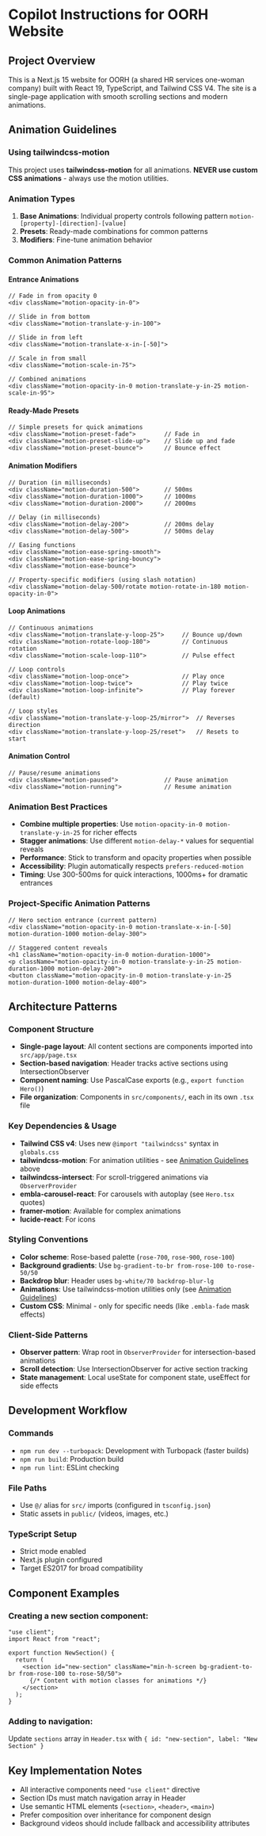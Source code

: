 # Copilot Instructions for OORH Website

## Project Overview
This is a Next.js 15 website for OORH (a shared HR services one-woman company) built with React 19, TypeScript, and Tailwind CSS V4. The site is a single-page application with smooth scrolling sections and modern animations.

## Animation Guidelines

### Using tailwindcss-motion
This project uses **tailwindcss-motion** for all animations. **NEVER use custom CSS animations** - always use the motion utilities.

### Animation Types
1. **Base Animations**: Individual property controls following pattern `motion-[property]-[direction]-[value]`
2. **Presets**: Ready-made combinations for common patterns
3. **Modifiers**: Fine-tune animation behavior

### Common Animation Patterns

#### Entrance Animations
```tsx
// Fade in from opacity 0
<div className="motion-opacity-in-0">

// Slide in from bottom
<div className="motion-translate-y-in-100">

// Slide in from left
<div className="motion-translate-x-in-[-50]">

// Scale in from small
<div className="motion-scale-in-75">

// Combined animations
<div className="motion-opacity-in-0 motion-translate-y-in-25 motion-scale-in-95">
```

#### Ready-Made Presets
```tsx
// Simple presets for quick animations
<div className="motion-preset-fade">        // Fade in
<div className="motion-preset-slide-up">    // Slide up and fade
<div className="motion-preset-bounce">      // Bounce effect
```

#### Animation Modifiers
```tsx
// Duration (in milliseconds)
<div className="motion-duration-500">       // 500ms
<div className="motion-duration-1000">      // 1000ms
<div className="motion-duration-2000">      // 2000ms

// Delay (in milliseconds)  
<div className="motion-delay-200">          // 200ms delay
<div className="motion-delay-500">          // 500ms delay

// Easing functions
<div className="motion-ease-spring-smooth">
<div className="motion-ease-spring-bouncy">
<div className="motion-ease-bounce">

// Property-specific modifiers (using slash notation)
<div className="motion-delay-500/rotate motion-rotate-in-180 motion-opacity-in-0">
```

#### Loop Animations
```tsx
// Continuous animations
<div className="motion-translate-y-loop-25">     // Bounce up/down
<div className="motion-rotate-loop-180">         // Continuous rotation
<div className="motion-scale-loop-110">          // Pulse effect

// Loop controls
<div className="motion-loop-once">               // Play once
<div className="motion-loop-twice">              // Play twice  
<div className="motion-loop-infinite">           // Play forever (default)

// Loop styles
<div className="motion-translate-y-loop-25/mirror">  // Reverses direction
<div className="motion-translate-y-loop-25/reset">   // Resets to start
```

#### Animation Control
```tsx
// Pause/resume animations
<div className="motion-paused">             // Pause animation
<div className="motion-running">            // Resume animation
```

### Animation Best Practices
- **Combine multiple properties**: Use `motion-opacity-in-0 motion-translate-y-in-25` for richer effects
- **Stagger animations**: Use different `motion-delay-*` values for sequential reveals
- **Performance**: Stick to transform and opacity properties when possible
- **Accessibility**: Plugin automatically respects `prefers-reduced-motion`
- **Timing**: Use 300-500ms for quick interactions, 1000ms+ for dramatic entrances

### Project-Specific Animation Patterns
```tsx
// Hero section entrance (current pattern)
<div className="motion-opacity-in-0 motion-translate-x-in-[-50] motion-duration-1000 motion-delay-300">

// Staggered content reveals
<h1 className="motion-opacity-in-0 motion-duration-1000">
<p className="motion-opacity-in-0 motion-translate-y-in-25 motion-duration-1000 motion-delay-200">
<button className="motion-opacity-in-0 motion-translate-y-in-25 motion-duration-1000 motion-delay-400">
```

## Architecture Patterns

### Component Structure
- **Single-page layout**: All content sections are components imported into `src/app/page.tsx`
- **Section-based navigation**: Header tracks active sections using IntersectionObserver
- **Component naming**: Use PascalCase exports (e.g., `export function Hero()`)
- **File organization**: Components in `src/components/`, each in its own `.tsx` file

### Key Dependencies & Usage
- **Tailwind CSS v4**: Uses new `@import "tailwindcss"` syntax in `globals.css`
- **tailwindcss-motion**: For animation utilities - see [Animation Guidelines](#animation-guidelines) above
- **tailwindcss-intersect**: For scroll-triggered animations via `ObserverProvider`
- **embla-carousel-react**: For carousels with autoplay (see `Hero.tsx` quotes)
- **framer-motion**: Available for complex animations
- **lucide-react**: For icons

### Styling Conventions
- **Color scheme**: Rose-based palette (`rose-700`, `rose-900`, `rose-100`)
- **Background gradients**: Use `bg-gradient-to-br from-rose-100 to-rose-50/50`
- **Backdrop blur**: Header uses `bg-white/70 backdrop-blur-lg`
- **Animations**: Use tailwindcss-motion utilities only (see [Animation Guidelines](#animation-guidelines))
- **Custom CSS**: Minimal - only for specific needs (like `.embla-fade` mask effects)

### Client-Side Patterns
- **Observer pattern**: Wrap root in `ObserverProvider` for intersection-based animations
- **Scroll detection**: Use IntersectionObserver for active section tracking
- **State management**: Local useState for component state, useEffect for side effects

## Development Workflow

### Commands
- `npm run dev --turbopack`: Development with Turbopack (faster builds)
- `npm run build`: Production build
- `npm run lint`: ESLint checking

### File Paths
- Use `@/` alias for `src/` imports (configured in `tsconfig.json`)
- Static assets in `public/` (videos, images, etc.)

### TypeScript Setup
- Strict mode enabled
- Next.js plugin configured
- Target ES2017 for broad compatibility

## Component Examples

### Creating a new section component:
```tsx
"use client";
import React from "react";

export function NewSection() {
  return (
    <section id="new-section" className="min-h-screen bg-gradient-to-br from-rose-100 to-rose-50/50">
      {/* Content with motion classes for animations */}
    </section>
  );
}
```

### Adding to navigation:
Update `sections` array in `Header.tsx` with `{ id: "new-section", label: "New Section" }`

## Key Implementation Notes
- All interactive components need `"use client"` directive
- Section IDs must match navigation array in Header
- Use semantic HTML elements (`<section>`, `<header>`, `<main>`)
- Prefer composition over inheritance for component design
- Background videos should include fallback and accessibility attributes

